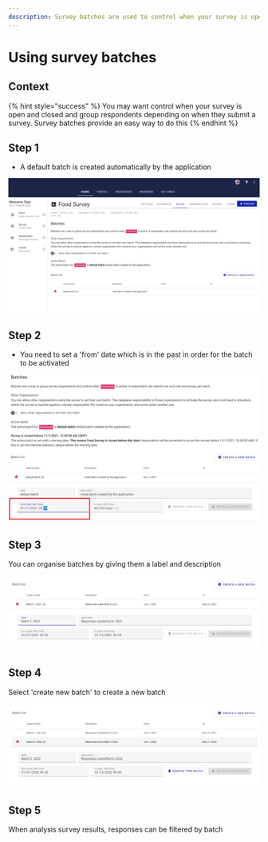 ```yaml
---
description: Survey batches are used to control when your survey is open
---
```


# Using survey batches

## Context

{% hint style="success" %}
You may want control when your survey is open and closed and group respondents depending on when they submit a survey.  Survey batches provide an easy way to do this
{% endhint %}

## Step 1

* A default batch is created automatically by the application

![Example of a default batch created by the application](<../../.gitbook/assets/image (317).png>)

## Step 2

* You need to set a 'from' date which is in the past in order for the batch to be activated

![](<../../.gitbook/assets/image (299).png>)

## Step 3

You can organise batches by giving them a label and description

![](<../../.gitbook/assets/image (309) (1).png>)

## **Step 4**

Select 'create new batch' to create a new batch

![](<../../.gitbook/assets/image (310).png>)

## Step 5

When analysis survey results, responses can be filtered by batch&#x20;
